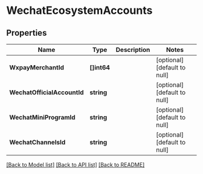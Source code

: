 # WechatEcosystemAccounts

## Properties
Name | Type | Description | Notes
------------ | ------------- | ------------- | -------------
**WxpayMerchantId** | **[]int64** |  | [optional] [default to null]
**WechatOfficialAccountId** | **string** |  | [optional] [default to null]
**WechatMiniProgramId** | **string** |  | [optional] [default to null]
**WechatChannelsId** | **string** |  | [optional] [default to null]

[[Back to Model list]](../README.md#documentation-for-models) [[Back to API list]](../README.md#documentation-for-api-endpoints) [[Back to README]](../README.md)


